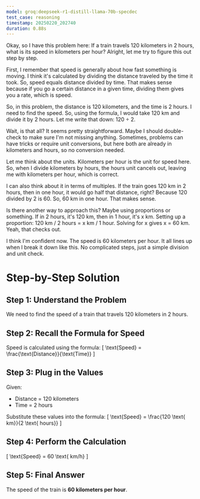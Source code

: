 ```yaml
---
model: groq:deepseek-r1-distill-llama-70b-specdec
test_case: reasoning
timestamp: 20250220_202740
duration: 0.88s
---
```


<think>
Okay, so I have this problem here: If a train travels 120 kilometers in 2 hours, what is its speed in kilometers per hour? Alright, let me try to figure this out step by step. 

First, I remember that speed is generally about how fast something is moving. I think it's calculated by dividing the distance traveled by the time it took. So, speed equals distance divided by time. That makes sense because if you go a certain distance in a given time, dividing them gives you a rate, which is speed.

So, in this problem, the distance is 120 kilometers, and the time is 2 hours. I need to find the speed. So, using the formula, I would take 120 km and divide it by 2 hours. Let me write that down: 120 ÷ 2. 

Wait, is that all? It seems pretty straightforward. Maybe I should double-check to make sure I'm not missing anything. Sometimes, problems can have tricks or require unit conversions, but here both are already in kilometers and hours, so no conversion needed. 

Let me think about the units. Kilometers per hour is the unit for speed here. So, when I divide kilometers by hours, the hours unit cancels out, leaving me with kilometers per hour, which is correct. 

I can also think about it in terms of multiples. If the train goes 120 km in 2 hours, then in one hour, it would go half that distance, right? Because 120 divided by 2 is 60. So, 60 km in one hour. That makes sense. 

Is there another way to approach this? Maybe using proportions or something. If in 2 hours, it's 120 km, then in 1 hour, it's x km. Setting up a proportion: 120 km / 2 hours = x km / 1 hour. Solving for x gives x = 60 km. Yeah, that checks out.

I think I'm confident now. The speed is 60 kilometers per hour. It all lines up when I break it down like this. No complicated steps, just a simple division and unit check.
</think>

# Step-by-Step Solution

## Step 1: Understand the Problem
We need to find the speed of a train that travels 120 kilometers in 2 hours.

## Step 2: Recall the Formula for Speed
Speed is calculated using the formula:
\[ \text{Speed} = \frac{\text{Distance}}{\text{Time}} \]

## Step 3: Plug in the Values
Given:
- Distance = 120 kilometers
- Time = 2 hours

Substitute these values into the formula:
\[ \text{Speed} = \frac{120 \text{ km}}{2 \text{ hours}} \]

## Step 4: Perform the Calculation
\[ \text{Speed} = 60 \text{ km/h} \]

## Step 5: Final Answer
The speed of the train is **60 kilometers per hour**.
